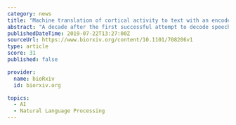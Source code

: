 ```yaml
---
category: news
title: "Machine translation of cortical activity to text with an encoder-decoder framework"
abstract: "A decade after the first successful attempt to decode speech directly from human brain signals, accuracy and speed remain far below that of natural speech or typing. Here we show how to achieve high accuracy from the electrocorticogram at natural-speech ..."
publishedDateTime: 2019-07-22T13:27:00Z
sourceUrl: https://www.biorxiv.org/content/10.1101/708206v1
type: article
score: 31
published: false

provider:
  name: bioRxiv
  id: biorxiv.org

topics:
  - AI
  - Natural Language Processing
---
```

